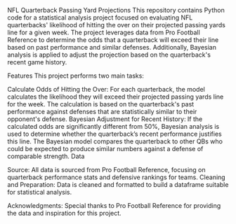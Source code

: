 NFL Quarterback Passing Yard Projections
This repository contains Python code for a statistical analysis project focused on evaluating NFL quarterbacks' likelihood of hitting the over on their projected passing yards line for a given week. The project leverages data from Pro Football Reference to determine the odds that a quarterback will exceed their line based on past performance and similar defenses. Additionally, Bayesian analysis is applied to adjust the projection based on the quarterback's recent game history.

Features
This project performs two main tasks:

Calculate Odds of Hitting the Over:
For each quarterback, the model calculates the likelihood they will exceed their projected passing yards line for the week.
The calculation is based on the quarterback's past performance against defenses that are statistically similar to their opponent's defense.
Bayesian Adjustment for Recent History:
If the calculated odds are significantly different from 50%, Bayesian analysis is used to determine whether the quarterback’s recent performance justifies this line.
The Bayesian model compares the quarterback to other QBs who could be expected to produce similar numbers against a defense of comparable strength.
Data

Source: 
All data is sourced from Pro Football Reference, focusing on quarterback performance stats and defensive rankings for teams.
Cleaning and Preparation: Data is cleaned and formatted to build a dataframe suitable for statistical analysis.

Acknowledgments:
Special thanks to Pro Football Reference for providing the data and inspiration for this project.
